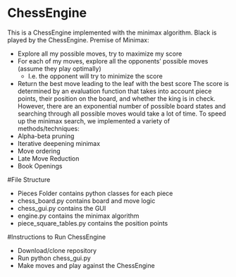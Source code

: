 # ChessEngine

This is a ChessEngine implemented with the minimax algorithm. Black is played by the ChessEngine. 
Premise of Minimax:
- Explore all my possible moves, try to maximize my score
- For each of my moves, explore all the opponents’ possible moves (assume they play optimally)
  -  I.e. the opponent will try to minimize the score
- Return the best move leading to the leaf with the best score
The score is determined by an evaluation function that takes into account piece points, their position on the board, and whether the king is in check.
However, there are an exponential number of possible board states and searching through all possible moves would take a lot of time.
To speed up the minimax search, we implemented a variety of methods/techniques:
- Alpha-beta pruning
- Iterative deepening minimax
- Move ordering
- Late Move Reduction
- Book Openings

#File Structure
- Pieces Folder contains python classes for each piece
- chess_board.py contains board and move logic
- chess_gui.py contains the GUI
- engine.py contains the minimax algorithm
- piece_square_tables.py contains the position points 

#Instructions to Run ChessEngine
- Download/clone repository
- Run python chess_gui.py
- Make moves and play against the ChessEngine

